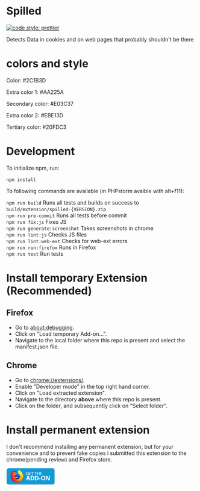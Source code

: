 # Spilled
[![code style: prettier](https://img.shields.io/badge/code_style-prettier-ff69b4.svg?style=flat-square)](https://github.com/prettier/prettier)

Detects Data in cookies and on web pages that probably shouldn't be there

# colors and style
Color: #2C1B3D

Extra color 1: #AA225A

Secondary color: #E03C37

Extra color 2: #EBE13D

Tertiary color: #20FDC3

# Development
To initialize npm, run:
```
npm install
```
To following commands are available (in PHPstorm avaible with alt+f11):

`npm run build` Runs all tests and builds on success to `build/extension/spilled-{VERSION}.zip` <br>
`npm run pre-commit` Runs all tests before commit <br>
`npm run fix:js` Fixes JS <br>
`npm run generate:screenshot` Takes screenshots in chrome <br>
`npm run lint:js` Checks JS files <br>
`npm run lint:web-ext` Checks for web-ext errors <br>
`npm run run:firefox` Runs in Firefox <br>
`npm run test` Run tests <br>


# Install temporary Extension (Recommended)

## Firefox
- Go to [about:debugging](about:debugging).
- Click on "Load temporary Add-on...".
- Navigate to the local folder where this repo is present and select the manifest.json file.

## Chrome
- Go to [chrome://extensions/](chrome://extensions/).
- Enable "Developer mode" in the top right hand corner.
- Click on "Load extracted extension".
- Navigate to the directory __above__ where this repo is present.
- Click on the folder, and subsequently click on "Select folder".

# Install permanent extension
I don't recommend installing any permanent extension, but for your convenience and to prevent fake copies i submitted this extension to the chrome(pending review) and Firefox store.

[![Download for Firefox](./icons/firefox_addon.png)](https://addons.mozilla.org/en-US/firefox/addon/spilled/)